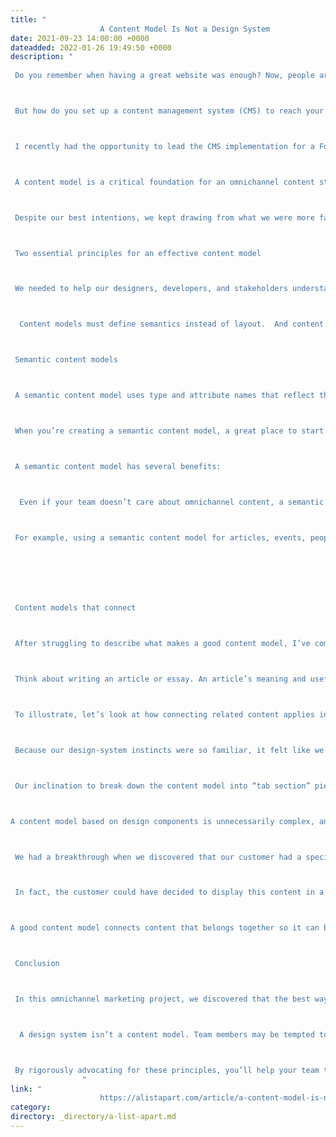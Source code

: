 ```yaml
---
title: "
					A Content Model Is Not a Design System				"
date: 2021-09-23 14:00:00 +0000
dateadded: 2022-01-26 19:49:50 +0000
description: "
					
 Do you remember when having a great website was enough? Now, people are getting answers from Siri, Google search snippets, and mobile apps, not just our websites. Forward-thinking organizations have adopted an omnichannel content strategy, whose mission is to reach audiences across multiple digital channels and platforms. 



 But how do you set up a content management system (CMS) to reach your audience now and in the future? I learned the hard way that creating a content model—a definition of content types, attributes, and relationships that let people and systems understand content—with my more familiar design-system thinking would capsize my customer’s omnichannel content strategy. You can avoid that outcome by creating content models that are semantic and that also connect related content.&nbsp; 



 I recently had the opportunity to lead the CMS implementation for a Fortune 500 company. The client was excited by the benefits of an omnichannel content strategy, including content reuse, multichannel marketing, and robot delivery—designing content to be intelligible to bots, Google knowledge panels, snippets, and voice user interfaces.&nbsp; 



 A content model is a critical foundation for an omnichannel content strategy, and for our content to be understood by multiple systems, the model needed semantic types—types named according to their meaning instead of their presentation. Our goal was to let authors create content and reuse it wherever it was relevant. But as the project proceeded, I realized that supporting content reuse at the scale that my customer needed required the whole team to recognize a new pattern. 



 Despite our best intentions, we kept drawing from what we were more familiar with: design systems. Unlike web-focused content strategies, an omnichannel content strategy can’t rely on WYSIWYG tools for design and layout. Our tendency to approach the content model with our familiar design-system thinking constantly led us to veer away from one of the primary purposes of a content model: delivering content to audiences on multiple marketing channels. 



 Two essential principles for an effective content model 



 We needed to help our designers, developers, and stakeholders understand that we were doing something very different from their prior web projects, where it was natural for everyone to think about content as visual building blocks fitting into layouts. The previous approach was not only more familiar but also more intuitive—at least at first—because it made the designs feel more tangible. We discovered two principles that helped the team understand how a content model differs from the design systems that we were used to: 



  Content models must define semantics instead of layout.  And content models should connect content that belongs together.  



 Semantic content models 



 A semantic content model uses type and attribute names that reflect the meaning of the content, not how it will be displayed. For example, in a nonsemantic model, teams might create types like teasers, media blocks, and cards. Although these types might make it easy to lay out content, they don’t help delivery channels understand the content’s meaning, which in turn would have opened the door to the content being presented in each marketing channel. In contrast, a semantic content model uses type names like product, service, and testimonial so that each delivery channel can understand the content and use it as it sees fit.&nbsp; 



 When you’re creating a semantic content model, a great place to start is to look over the types and properties defined by Schema.org, a community-driven resource for type definitions that are intelligible to platforms like Google search. 



 A semantic content model has several benefits: 



  Even if your team doesn’t care about omnichannel content, a semantic content model decouples content from its presentation so that teams can evolve the website’s design without needing to refactor its content. In this way, content can withstand disruptive website redesigns.&nbsp;  A semantic content model also provides a competitive edge. By adding structured data based on Schema.org’s types and properties, a website can provide hints to help Google understand the content, display it in search snippets or knowledge panels, and use it to answer voice-interface user questions. Potential visitors could discover your content without ever setting foot in your website.  Beyond those practical benefits, you’ll also need a semantic content model if you want to deliver omnichannel content. To use the same content in multiple marketing channels, delivery channels need to be able to understand it. For example, if your content model were to provide a list of questions and answers, it could easily be rendered on a frequently asked questions (FAQ) page, but it could also be used in a voice interface or by a bot that answers common questions.  



 For example, using a semantic content model for articles, events, people, and locations lets A List Apart provide cleanly structured data for search engines so that users can read the content on the website, in Google knowledge panels, and even with hypothetical voice interfaces in the future. 







 Content models that connect 



 After struggling to describe what makes a good content model, I’ve come to realize that the best models are those that are semantic and that also connect related content components (such as a FAQ item’s question and answer pair), instead of slicing up related content across disparate content components. A good content model connects content that should remain together so that multiple delivery channels can use it without needing to first put those pieces back together. 



 Think about writing an article or essay. An article’s meaning and usefulness depends upon its parts being kept together. Would one of the headings or paragraphs be meaningful on their own without the context of the full article? On our project, our familiar design-system thinking often led us to want to create content models that would slice content into disparate chunks to fit the web-centric layout. This had a similar impact to an article that were to have been separated from its headline. Because we were slicing content into standalone pieces based on layout, content that belonged together became difficult to manage and nearly impossible for multiple delivery channels to understand. 



 To illustrate, let’s look at how connecting related content applies in a real-world scenario. The design team for our customer presented a complex layout for a software product page that included multiple tabs and sections. Our instincts were to follow suit with the content model. Shouldn’t we make it as easy and as flexible as possible to add any number of tabs in the future? 



 Because our design-system instincts were so familiar, it felt like we had needed a content type called “tab section” so that multiple tab sections could be added to a page. Each tab section would display various types of content. One tab might provide the software’s overview or its specifications. Another tab might provide a list of resources.&nbsp; 



 Our inclination to break down the content model into “tab section” pieces would have led to an unnecessarily complex model and a cumbersome editing experience, and it would have also created content that couldn’t have been understood by additional delivery channels. For example, how would another system have been able to tell which “tab section” referred to a product’s specifications or its resource list—would that other system have to have resorted to counting tab sections and content blocks? This would have prevented the tabs from ever being reordered, and it would have required adding logic in every other delivery channel to interpret the design system’s layout. Furthermore, if the customer were to have no longer wanted to display this content in a tab layout, it would have been tedious to migrate to a new content model to reflect the new page redesign. 



A content model based on design components is unnecessarily complex, and it’s unintelligible to systems.



 We had a breakthrough when we discovered that our customer had a specific purpose in mind for each tab: it would reveal specific information such as the software product’s overview, specifications, related resources, and pricing. Once implementation began, our inclination to focus on what’s visual and familiar had obscured the intent of the designs. With a little digging, it didn’t take long to realize that the concept of tabs wasn’t relevant to the content model. The meaning of the content that they were planning to display in the tabs was what mattered. 



 In fact, the customer could have decided to display this content in a different way—without tabs—somewhere else. This realization prompted us to define content types for the software product based on the meaningful attributes that the customer had wanted to render on the web. There were obvious semantic attributes like name and description as well as rich attributes like screenshots, software requirements, and feature lists. The software’s product information stayed together because it wasn’t sliced across separate components like “tab sections” that were derived from the content’s presentation. Any delivery channel—including future ones—could understand and present this content. 



A good content model connects content that belongs together so it can be easily managed and reused.



 Conclusion 



 In this omnichannel marketing project, we discovered that the best way to keep our content model on track was to ensure that it was semantic (with type and attribute names that reflected the meaning of the content) and that it kept content together that belonged together (instead of fragmenting it). These two concepts curtailed our temptation to shape the content model based on the design. So if you’re working on a content model to support an omnichannel content strategy—or even if you just want to make sure that Google and other interfaces understand your content—remember: 



  A design system isn’t a content model. Team members may be tempted to conflate them and to make your content model mirror your design system, so you should protect the semantic value and contextual structure of the content strategy during the entire implementation process. This will let every delivery channel consume the content without needing a magic decoder ring.  If your team is struggling to make this transition, you can still reap some of the benefits by using Schema.org–based structured data in your website. Even if additional delivery channels aren’t on the immediate horizon, the benefit to search engine optimization is a compelling reason on its own.  Additionally, remind the team that decoupling the content model from the design will let them update the designs more easily because they won’t be held back by the cost of content migrations. They’ll be able to create new designs without the obstacle of compatibility between the design and the content, and ​they’ll be ready for the next big thing.&nbsp;  



 By rigorously advocating for these principles, you’ll help your team treat content the way that it deserves—as the most critical asset in your user experience and the best way to connect with your audience. 
				"
link: "
					https://alistapart.com/article/a-content-model-is-not-a-design-system/				"
category:
directory: _directory/a-list-apart.md
---
```

